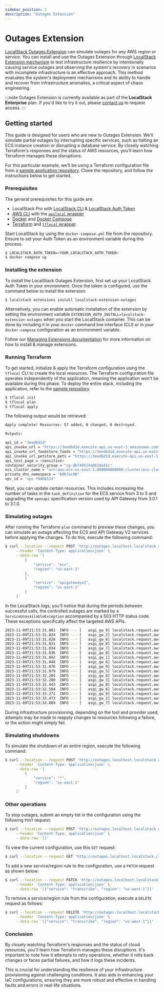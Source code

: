 ```yaml
---
sidebar_position: 2
description: "Outages Extension"
---
```


# Outages Extension

[LocalStack Outages Extension](https://pypi.org/project/localstack-extension-outages/) can simulate outages for any AWS region or service. You can install and use the Outages Extension through [LocalStack Extension mechanism](https://docs.localstack.cloud/user-guide/extensions/) to test infrastructure resilience by intentionally causing service outages and observing the system's recovery in scenarios with incomplete infrastructure is an effective approach. This method evaluates the system's deployment mechanisms and its ability to handle and recover from infrastructure anomalies, a critical aspect of chaos engineering.

:::note
Outages Extension is currently available as part of the **LocalStack Enterprise** plan. If you'd like to try it out, please [contact us](https://www.localstack.cloud/demo) to request access.
:::

## Getting started

This guide is designed for users who are new to Outages Extension. We'll simulate partial outages by interrupting specific services, such as halting an ECS instance creation or disrupting a database service. By closely watching Terraform's responses and the status of AWS resources, you'll learn how Terraform manages these disruptions.

For this particular example, we'll be using a Terraform configuration file from a [sample application repository](https://github.com/localstack-samples/samples-chaos-engineering/tree/main/extension-outages). Clone the repository, and follow the instructions below to get started.

### Prerequisites

The general prerequisites for this guide are:

- LocalStack Pro with [LocalStack CLI](https://docs.localstack.cloud/getting-started/installation/#localstack-cli) & [LocalStack Auth Token](https://docs.localstack.cloud/getting-started/auth-token/)
- [AWS CLI](https://docs.localstack.cloud/user-guide/integrations/aws-cli/) with the [`awslocal` wrapper](https://docs.localstack.cloud/user-guide/integrations/aws-cli/#localstack-aws-cli-awslocal)
- [Docker](https://docs.docker.com/get-docker/) and [Docker Compose](https://docs.docker.com/compose/install/)
- [Terraform](https://www.terraform.io/downloads.html) and [`tflocal` wrapper](https://docs.localstack.cloud/user-guide/integrations/terraform/#tflocal-wrapper-script).

Start LocalStack by using the `docker-compose.yml` file from the repository. Ensure to set your Auth Token as an environment variable during this process.

```bash
$ LOCALSTACK_AUTH_TOKEN=<YOUR_LOCALSTACK_AUTH_TOKEN>
$ docker compose up
```

### Installing the extension

To install the LocalStack Outages Extension, first set up your LocalStack Auth Token in your environment. Once the token is configured, use the command below to install the extension:

```bash
$ localstack extensions install localstack-extension-outages
```

Alternatively, you can enable automatic installation of the extension by setting the environment variable `EXTENSION_AUTO_INSTALL=localstack-extension-outages` when you start the LocalStack container. This can be done by including it in your `docker` command line interface (CLI) or in your `docker-compose` configuration as an environment variable.

Follow our [Managing Extensions documentation](https://docs.localstack.cloud/user-guide/extensions/managing-extensions/) for more information on how to install & manage extensions.

### Running Terraform

To get started, initialize & apply the Terraform configuration using the `tflocal` CLI to create the local resources. The Terraform configuration file operates independently of the application, meaning the application won't be available during this phase. To deploy the entire stack, including the application, refer to the [sample repository](https://github.com/localstack-samples/sample-terraform-ecs-apigateway).

```bash
$ tflocal init
$ tflocal plan
$ tflocal apply
```

The following output would be retrieved:

```bash
Apply complete! Resources: 57 added, 0 changed, 0 destroyed.

Outputs:

api_id = "3eed6d1d"
api_invoke_url = "https://3eed6d1d.execute-api.us-east-1.amazonaws.com"
api_invoke_url_foodstore_foods = "https://3eed6d1d.execute-api.us-east-1.amazonaws.com/foodstore/foods/{foodId}"
api_invoke_url_petstore_pets = "https://3eed6d1d.execute-api.us-east-1.amazonaws.com/petstore/domestic/pets/{petId}"
api_test_page = <sensitive>
container_security_group = "sg-db749514a062de41c"
ecs_cluster_name = "arn:aws:ecs:us-east-1:000000000000:cluster/ecs-cluster"
private_dns_namespace = "60bfac90"
vpc_id = "vpc-f9d6b124"
```

Next, you can update certain resources. This includes increasing the number of tasks in the `task_definition` for the ECS service from 3 to 5 and upgrading the `openapi` specification version used by API Gateway from 3.0.1 to 3.1.0.

### Simulating outages

After running the Terraform `plan` command to preview these changes, you can simulate an outage affecting the ECS and API Gateway V2 services before applying the changes. To do this, execute the following command:

```bash
$ curl --location --request POST 'http://outages.localhost.localstack.cloud:4566/outages' \
     --header 'Content-Type: application/json' \
     --data-raw '[
         {
             "service": "ecs",
             "region": "us-east-1"
         },
         {
             "service": "apigatewayv2",
             "region": "us-east-1"
         }
     ]'
```

In the LocalStack logs, you'll notice that during the periods between successful calls, the controlled outages are marked by a `ServiceUnavailableException` accompanied by a 503 HTTP status code. These exceptions specifically affect the targeted AWS APIs.

```bash
2023-11-09T21:53:31.801  INFO --- [   asgi_gw_9] localstack.request.aws     : AWS ec2.GetTransitGatewayRouteTableAssociations => 200
2023-11-09T21:53:31.824  INFO --- [   asgi_gw_2] localstack.request.aws     : AWS apigatewayv2.GetVpcLink => 503 (ServiceUnavailableException)
2023-11-09T21:53:31.828  INFO --- [   asgi_gw_6] localstack.request.aws     : AWS servicediscovery.ListTagsForResource => 200
2023-11-09T21:53:31.831  INFO --- [   asgi_gw_8] localstack.request.aws     : AWS ec2.DescribeRouteTables => 200
2023-11-09T21:53:31.834  INFO --- [   asgi_gw_7] localstack.request.aws     : AWS servicediscovery.ListTagsForResource => 200
2023-11-09T21:53:31.836  INFO --- [   asgi_gw_0] localstack.request.aws     : AWS ec2.DescribePrefixLists => 200
2023-11-09T21:53:31.842  INFO --- [   asgi_gw_1] localstack.request.aws     : AWS ec2.DescribeSecurityGroups => 200
2023-11-09T21:53:31.848  INFO --- [   asgi_gw_6] localstack.request.aws     : AWS ec2.GetTransitGatewayRouteTablePropagations => 200
2023-11-09T21:53:31.876  INFO --- [   asgi_gw_9] localstack.request.aws     : AWS ec2.DescribeRouteTables => 200
2023-11-09T21:53:31.879  INFO --- [   asgi_gw_5] localstack.request.aws     : AWS ec2.DescribeRouteTables => 200
2023-11-09T21:53:32.205  INFO --- [   asgi_gw_8] localstack.request.aws     : AWS ecs.DescribeClusters => 503 (ServiceUnavailableException)
2023-11-09T21:53:32.280  INFO --- [   asgi_gw_3] localstack.request.aws     : AWS ecs.DescribeTaskDefinition => 503 (ServiceUnavailableException)
2023-11-09T21:53:32.443  INFO --- [   asgi_gw_0] localstack.request.aws     : AWS ecs.DescribeTaskDefinition => 503 (ServiceUnavailableException)
2023-11-09T21:53:32.584  INFO --- [   asgi_gw_6] localstack.request.aws     : AWS apigatewayv2.GetVpcLink => 503 (ServiceUnavailableException)
2023-11-09T21:53:33.271  INFO --- [   asgi_gw_9] localstack.request.aws     : AWS ecs.DescribeClusters => 503 (ServiceUnavailableException)
2023-11-09T21:53:33.473  INFO --- [   asgi_gw_2] localstack.request.aws     : AWS ecs.DescribeTaskDefinition => 503 (ServiceUnavailableException)
2023-11-09T21:53:33.889  INFO --- [   asgi_gw_7] localstack.request.aws     : AWS ecs.DescribeTaskDefinition => 503 (ServiceUnavailableException)
```

During infrastructure provisioning, depending on the tool and provider used, attempts may be made to reapply changes to resources following a failure, or the action might simply fail.

### Simulating shutdowns

To simulate the shutdown of an entire region, execute the following command:

```bash
$ curl --location --request POST 'http://outages.localhost.localstack.cloud:4566/outages' \
     --header 'Content-Type: application/json' \
     --data-raw '[
         {
             "service": "*",
             "region": "us-east-1"
         }
     ]'
```

### Other operations

To stop outages, submit an empty list in the configuration using the following `POST` request:

```bash
$ curl --location --request POST 'http://outages.localhost.localstack.cloud:4566/outages' \
     --header 'Content-Type: application/json' \
     --data-raw '[]'
```

To view the current configuration, use this `GET` request:

```bash
$ curl --location --request GET 'http://outages.localhost.localstack.cloud:4566/outages'
```

To add a new service/region rule to the configuration, use a `PATCH` request as shown below:

```bash
$ curl --location --request PATCH 'http://outages.localhost.localstack.cloud:4566/outages' \
     --header 'Content-Type: application/json' \
     --data-raw '[{"service": "transcribe", "region": "us-west-1"}]'
```

To remove a service/region rule from the configuration, execute a `DELETE` request as follows:

```bash
$ curl --location --request DELETE 'http://outages.localhost.localstack.cloud:4566/outages' \
     --header 'Content-Type: application/json' \
     --data-raw '[{"service": "transcribe", "region": "us-west-1"}]'
```

### Conclusion

By closely watching Terraform's responses and the status of cloud resources, you'll learn how Terraform manages these disruptions. It's important to note how it attempts to retry operations, whether it rolls back changes or faces partial failures, and how it logs these incidents.

This is crucial for understanding the resilience of your infrastructure provisioning against challenging conditions. It also aids in enhancing your IaC configurations, ensuring they are more robust and effective in handling faults and errors in real-life situations.